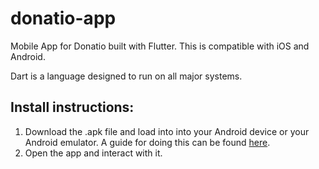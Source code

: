 # donatio-app
Mobile App for Donatio built with Flutter. This is compatible with iOS and Android.

Dart is a language designed to run on all major systems.

## Install instructions:
1.  Download the .apk file and load into into your Android device or your Android emulator.   A guide for doing this can be found [here](https://www.androidauthority.com/how-to-install-apks-31494/).
2.  Open the app and interact with it.


